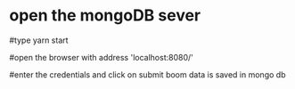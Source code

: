 # open the mongoDB sever

#type yarn start

#open the browser with address 'localhost:8080/'

#enter the credentials and click on submit boom data is saved in mongo db
